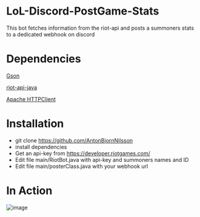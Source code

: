 # LoL-Discord-PostGame-Stats
This bot fetches information from the riot-api and posts a summoners stats to a dedicated webhook on discord

# Dependencies 
[Gson](https://github.com/google/gson)

[riot-api-java](https://github.com/taycaldwell/riot-api-java)

[Apache HTTPClient](https://hc.apache.org/)

# Installation
- git clone https://github.com/AntonBjornNilsson
- install dependencies
- Get an api-key from https://developer.riotgames.com/
- Edit file main/RiotBot.java with api-key and summoners names and ID
- Edit file main/posterClass.java with your webhook url


# In Action
![image](https://i.imgur.com/SwZkbTg.png)


